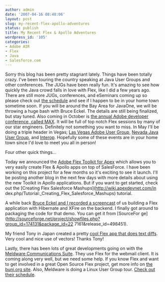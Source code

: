 ```yaml
---
author: admin
date: '2007-04-16 08:48:06'
layout: post
slug: my-recent-flex-apollo-adventures
status: publish
title: My Recent Flex & Apollo Adventures
wordpress_id: '105'
categories:
- Adobe AIR
- Flex
- Java
- Salesforce.com
---
```


Sorry this blog has been pretty stagnant lately. Things have been totally
crazy. I've been touring the country speaking at Java User Groups and other
conferences. The JUGs have been really fun. It's amazing to see how quickly
the Java crowd falls in love with Flex, like I did a few years ago. There are
still more JUGs, conferences, and eSeminars coming up so please check out [the
schedule](http://www.adobe.com/products/flex/events/index.html) and see if I
happen to be in your home town sometime soon. If you will be around the Bay
Area for JavaOne, we will be throwing a huge bash with Bruce Eckel. The
details are still being finalized, but stay tuned. Also coming in October is
[the annual Adobe developer conference, called MAX](http://adobemax2007.com/).
It will be full of top notch Flex sessions by many of our star engineers.
Definitely not something you want to miss. In May I'll be doing a triple
header in Vegas; [Las Vegas Adobe User Group](http://vegasaug.org/), [Nevada
Java User Group](http://www.nevadajug.org/index.php), and
[Interop](http://www.interop.com/). Hopefully some of these events are in your
home town since I'd love to meet you all in person!

Four other quick things...

Today we announced the [Adobe Flex Toolkit for
Apex](http://wiki.apexdevnet.com/index.php/Flex_Toolkit) which allows you to
very easily create Flex & Apollo apps on top of SalesForce. I have been
working on this project for a few months so it's exciting to see it launch.
I'll be posting another blog in the next few days with more details about
using the new Toolkit in Apollo applications. But if you want to get started,
check out the [Creating Flex Salesforce Mashups](http://wiki.apexdevnet.com/in
dex.php/Tutorial:_Creating_Flex_Salesforce_Mashups) tutorial.

A while back [Bruce Eckel and I recorded a
screencast](http://www.adobe.com/devnet/flex/articles/flexjava.html) of us
building a Flex application with Hibernate and XFire on the backend. I finally
got around to packaging the code for that demo. You can get it from [SourceFor
ge](http://sourceforge.net/project/showfiles.php?group_id=174131&package_id=22
7161&release_id=498451).

My friend Tony in Japan created a pretty [cool Flex app that does text
diffs](http://www.silver-island.com/apps/FlexDiff/). Very cool and nice use of
vectors! Thanks Tony!

Lastly, there has been lots of great developments going on with the [Meldware
Communications
Suite](http://buni.org/mediawiki/index.php/Meldware_Communications_Suite).
They use Flex for the webmail client. It is coming along very well, but we
need some help. If you know Flex and want to get involved in a great Open
Source Flex project, get more info on [the buni.org
site](http://blog.buni.org/blog/default/buni/2007/04/15/Volunteers-wanted).
Also, Meldware is doing a Linux User Group tour. [Check out their
schedule](http://buni.org/mediawiki/index.php/LUG_TOUR_2007).

